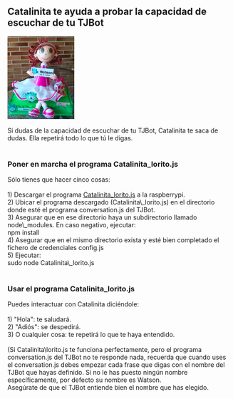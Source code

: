 

## Catalinita te ayuda a probar la capacidad de escuchar de tu TJBot
<img id="img1" src="Catalinita/Catalinita.png" width="150" height="186"> <br>
<div id="texto1">Si dudas de la capacidad de escuchar de tu TJBot, Catalinita te saca de dudas. Ella repetirá todo lo que tú le digas.</div>
<br>

### Poner en marcha el programa Catalinita\_lorito.js
<div id="texto2">Sólo tienes que hacer cinco cosas:</div><br>
<div id="texto3">1) Descargar el programa <a href="https://github.com/watsonvaclase/Propuestas/blob/master/Catalinita/Catalinita_lorito.js">Catalinita_lorito.js</a> a la raspberrypi.</div>
<div id="texto4">2) Ubicar el programa descargado (Catalinita\_lorito.js) en el directorio donde esté el programa conversation.js del TJBot.</div>
<div id="texto5">3) Asegurar que en ese directorio haya un subdirectorio llamado node\_modules. En caso negativo, ejecutar:</div>
<div id="texto6">npm install</div>

<div id="texto7">4) Asegurar que en el mismo directorio exista y esté bien completado el fichero de credenciales config.js <br>
<div id="texto8">5) Ejecutar: </div>
<div id="texto9">sudo node Catalinita\_lorito.js</div><br>
  
### Usar el programa Catalinita\_lorito.js

<div id="texto10">Puedes interactuar con Catalinita diciéndole:</div><br>
<div id="texto11">1) "Hola": te saludará.</div>
<div id="texto12">2) "Adiós": se despedirá.</div>
<div id="texto13">3) O cualquier cosa: te repetirá lo que te haya entendido. </div><br>

<div id="texto14">(Si Catalinita\lorito.js te funciona perfectamente, pero el programa conversation.js del TJBot no te responde nada, recuerda que cuando uses el conversation.js debes empezar cada frase que digas con el nombre del TJBot que hayas definido. Si no le has puesto ningún nombre específicamente, por defecto su nombre es Watson.<br>
Asegúrate de que el TJBot entiende bien el nombre que has elegido.</div><br>
